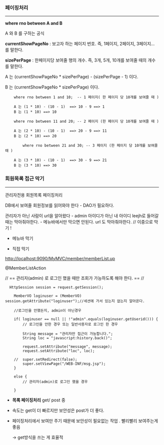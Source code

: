 
### 페이징처리
---

<b>where rno between A and B  </b>

A 와 B 를 구하는 공식 




<b>currentShowPageNo</b> : 보고자 하는 페이지 번호.     즉, 1페이지, 2페이지, 3페이지... 를 말한다.

<b>sizePerPage</b> : 한페이지당 보여줄 행의 개수.     즉, 3개, 5개, 10개를 보여줄 때의 개수를 말한다.

A 는 (currentShowPageNo * sizePerPage) - (sizePerPage - 1) 이다.

B 는 (currentShowPageNo * sizePerPage) 이다.





```
    where rno between 1 and 10;  -- 1 페이지( 한 페이지 당 10개를 보여줄 때 )
    
    A 는 (1 * 10) - (10 - 1)  ==> 10 - 9 ==> 1
    B 는 (1 * 10) ==> 10

    where rno between 11 and 20; -- 2 페이지 (한 페이지 당 10개를 보여줄 때 )

    A 는 (2 * 10) - (10 - 1)  ==> 20 - 9 ==> 11
    B 는 (2 * 10) ==> 20
		
		where rno between 21 and 30; -- 3 페이지 (한 페이지 당 10개를 보여줄 때 )
        
    A 는 (3 * 10) - (10 - 1)  ==> 30 - 9 ==> 21 
    B 는 (3 * 10) ==> 30
```




### **회원목록 접근 막기**

---

관리자전용 회원목록 페이징처리

DB에서 보여줄 회원정보를 읽어와야 한다 - DAO가 필요하다.

관리자가 아닌 사람이 url을 알아왔다  - admin 아이디가 아닌 내 아이디 leejh로 들어갈 때는 막아줘야한다. - 메뉴바에서만 막으면 안된다. url 도 막아줘야한다. // 이중으로 막기 !

 - 메뉴바 막기

 - 직접 막기

[http://localhost:9090/MyMVC/member/memberList.up](http://localhost:9090/MyMVC/member/memberList.up)

@MemberListAction

// == 관리자(admin) 로 로그인 했을 때만 조회가 가능하도록 해야 한다. == //

```
  HttpSession session = request.getSession();

	MemberVO loginuser = (MemberVO) session.getAttribute("loginuser");//세션에 가서 있는지 없는지 알아온다.

	//로그인을 안했든지, admin이 아닌경우

	if( loginuser == null || !"admin".equals(loginuser.getUserid())) {
		// 로그인을 안한 경우 또는 일반사용자로 로그인 한 경우

		String message = "관리자만 접근이 가능합니다.";
		String loc = "javascript:history.back()";

		request.setAttribute("message", message);
		request.setAttribute("loc", loc);

	//	super.setRedirect(false);
		super.setViewPage("/WEB-INF/msg.jsp");
	}

	else {
		// 관리자(admin)로 로그인 했을 경우

	}

```



 - **목록 페이징처리** get/ post 중 

 - 속도는 get이 더 빠르지만 보안성은 post가 더 좋다.

 - 페이징처리에서 보여만 주기 때문에 보안성이 필요없는 작업 . 빨리빨리 보여주는게 좋음

   → get방식을 쓰는 게 효율적
